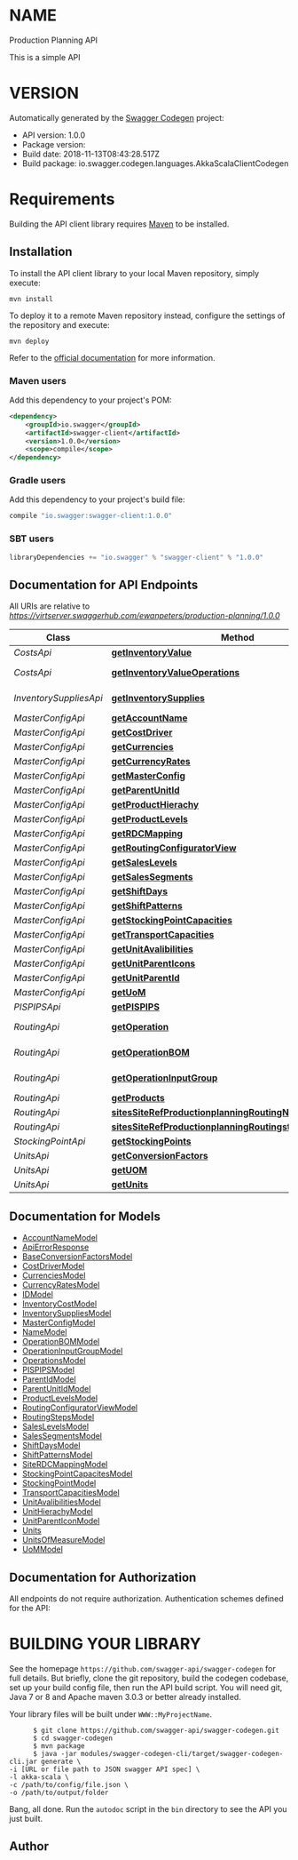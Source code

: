 # NAME

Production Planning API

This is a simple API

# VERSION

Automatically generated by the [Swagger Codegen](https://github.com/swagger-api/swagger-codegen) project:

- API version: 1.0.0
- Package version: 
- Build date: 2018-11-13T08:43:28.517Z
- Build package: io.swagger.codegen.languages.AkkaScalaClientCodegen

# Requirements

Building the API client library requires [Maven](https://maven.apache.org/) to be installed.

## Installation

To install the API client library to your local Maven repository, simply execute:

```shell
mvn install
```

To deploy it to a remote Maven repository instead, configure the settings of the repository and execute:

```shell
mvn deploy
```

Refer to the [official documentation](https://maven.apache.org/plugins/maven-deploy-plugin/usage.html) for more information.

### Maven users

Add this dependency to your project's POM:

```xml
<dependency>
    <groupId>io.swagger</groupId>
    <artifactId>swagger-client</artifactId>
    <version>1.0.0</version>
    <scope>compile</scope>
</dependency>
```

### Gradle users

Add this dependency to your project's build file:

```groovy
compile "io.swagger:swagger-client:1.0.0"
```

### SBT users

```scala
libraryDependencies += "io.swagger" % "swagger-client" % "1.0.0"
```

## Documentation for API Endpoints

All URIs are relative to *https://virtserver.swaggerhub.com/ewanpeters/production-planning/1.0.0*

Class | Method | HTTP request | Description
------------ | ------------- | ------------- | -------------
*CostsApi* | [**getInventoryValue**](CostsApi.md#getInventoryValue) | **GET** /sites/{siteRef}/productionplanning/inventoryvalue/{stockingpointID} | Get inventory value
*CostsApi* | [**getInventoryValueOperations**](CostsApi.md#getInventoryValueOperations) | **GET** /sites/{siteRef}/productionplanning/inventoryvalue/operation/{operationID} | Get inventory value for an operation ID
*InventorySuppliesApi* | [**getInventorySupplies**](InventorySuppliesApi.md#getInventorySupplies) | **GET** /sites/{siteRef}/productionplanning/inventorysupplies/{stockingPointId} | Get inventory supplies for a stocking point
*MasterConfigApi* | [**getAccountName**](MasterConfigApi.md#getAccountName) | **GET** /sites/{siteRef}/productionplanning/accountname/{accountName} | GetAccountName
*MasterConfigApi* | [**getCostDriver**](MasterConfigApi.md#getCostDriver) | **GET** /sites/{siteRef}/productionplanning/costdriver | GetCostDriver
*MasterConfigApi* | [**getCurrencies**](MasterConfigApi.md#getCurrencies) | **GET** /sites/{siteRef}/productionplanning/currencies | GetCurrencies
*MasterConfigApi* | [**getCurrencyRates**](MasterConfigApi.md#getCurrencyRates) | **GET** /sites/{siteRef}/productionplanning/currencyrates | GetCurrencyRates
*MasterConfigApi* | [**getMasterConfig**](MasterConfigApi.md#getMasterConfig) | **GET** /sites/{siteRef}/productionplanning/masterconfig/{ProductID} | GetMasterConfig
*MasterConfigApi* | [**getParentUnitId**](MasterConfigApi.md#getParentUnitId) | **GET** /sites/{siteRef}/productionplanning/unithierachy/{ParentUnitId} | GetParentUnitId
*MasterConfigApi* | [**getProductHierachy**](MasterConfigApi.md#getProductHierachy) | **GET** /sites/{siteRef}/productionplanning/producthierachy | GetProductHierachy
*MasterConfigApi* | [**getProductLevels**](MasterConfigApi.md#getProductLevels) | **GET** /sites/{siteRef}/productionplanning/productlevels | GetProductLevels
*MasterConfigApi* | [**getRDCMapping**](MasterConfigApi.md#getRDCMapping) | **GET** /sites/{siteRef}/productionplanning/siterdcmapping | GetSiteRDCMapping
*MasterConfigApi* | [**getRoutingConfiguratorView**](MasterConfigApi.md#getRoutingConfiguratorView) | **GET** /sites/{siteRef}/productionplanning/routingconfiguratorview | GetRoutingConfiguratorView
*MasterConfigApi* | [**getSalesLevels**](MasterConfigApi.md#getSalesLevels) | **GET** /sites/{siteRef}/productionplanning/saleslevels | GetSalesLevels
*MasterConfigApi* | [**getSalesSegments**](MasterConfigApi.md#getSalesSegments) | **GET** /sites/{siteRef}/productionplanning/salessegments | GetSalesSegments
*MasterConfigApi* | [**getShiftDays**](MasterConfigApi.md#getShiftDays) | **GET** /sites/{siteRef}/productionplanning/shiftdays | GetShiftDays
*MasterConfigApi* | [**getShiftPatterns**](MasterConfigApi.md#getShiftPatterns) | **GET** /sites/{siteRef}/productionplanning/shiftpatterns | GetShiftPatterns
*MasterConfigApi* | [**getStockingPointCapacities**](MasterConfigApi.md#getStockingPointCapacities) | **GET** /sites/{siteRef}/productionplanning/stockingpointcapacities | GetStockingPointCapacities
*MasterConfigApi* | [**getTransportCapacities**](MasterConfigApi.md#getTransportCapacities) | **GET** /sites/{siteRef}/productionplanning/transportcapacities/{UnitId} | GetTransportCapacities
*MasterConfigApi* | [**getUnitAvalibilities**](MasterConfigApi.md#getUnitAvalibilities) | **GET** /sites/{siteRef}/productionplanning/unitavalibilities/{UnitId} | GetUnitAvalibilities
*MasterConfigApi* | [**getUnitParentIcons**](MasterConfigApi.md#getUnitParentIcons) | **GET** /sites/{siteRef}/productionplanning/unitparenticon | GetUnitParentIcon
*MasterConfigApi* | [**getUnitParentId**](MasterConfigApi.md#getUnitParentId) | **GET** /sites/{siteRef}/productionplanning/unitparentid/{ParentUnitId} | GetUnitParentId
*MasterConfigApi* | [**getUoM**](MasterConfigApi.md#getUoM) | **GET** /sites/{siteRef}/productionplanning/unitofmeasure | GetUoM
*PISPIPSApi* | [**getPISPIPS**](PISPIPSApi.md#getPISPIPS) | **GET** /sites/{siteRef}/productionplanning/pispips | Get PISPIPS
*RoutingApi* | [**getOperation**](RoutingApi.md#getOperation) | **GET** /sites/{siteRef}/productionplanning/operations/{stockingPointID} | Get operations for a stocking point
*RoutingApi* | [**getOperationBOM**](RoutingApi.md#getOperationBOM) | **GET** /sites/{siteRef}/productionplanning/operationBOM/{stockingPointId} | Get operation BOM for a stocking point
*RoutingApi* | [**getOperationInputGroup**](RoutingApi.md#getOperationInputGroup) | **GET** /sites/{siteRef}/productionplanning/operationinputgroups/{stockingPointID} | Get operation input groups for a stocking point
*RoutingApi* | [**getProducts**](RoutingApi.md#getProducts) | **GET** /sites/{siteRef}/productionplanning/products/{ID} | Get the list of products
*RoutingApi* | [**sitesSiteRefProductionplanningRoutingNameGet**](RoutingApi.md#sitesSiteRefProductionplanningRoutingNameGet) | **GET** /sites/{siteRef}/productionplanning/routing/{name} | Get the list of routings
*RoutingApi* | [**sitesSiteRefProductionplanningRoutingstepsRoutingIDGet**](RoutingApi.md#sitesSiteRefProductionplanningRoutingstepsRoutingIDGet) | **GET** /sites/{siteRef}/productionplanning/routingsteps/{RoutingID} | Get the list of routing steps
*StockingPointApi* | [**getStockingPoints**](StockingPointApi.md#getStockingPoints) | **GET** /sites/{siteRef}/productionplanning/stockingpoint/{stockingPointId} | GetStockingPoint
*UnitsApi* | [**getConversionFactors**](UnitsApi.md#getConversionFactors) | **GET** /sites/{siteRef}/productionplanning/conversionfactors/{ProductID} | GetConversionFactors
*UnitsApi* | [**getUOM**](UnitsApi.md#getUOM) | **GET** /sites/{siteRef}/productionplanning/unitsofmeasure/{uom} | GetUOM
*UnitsApi* | [**getUnits**](UnitsApi.md#getUnits) | **GET** /sites/{siteRef}/productionplanning/units/{UnitId} | GetUnits


## Documentation for Models

 - [AccountNameModel](AccountNameModel.md)
 - [ApiErrorResponse](ApiErrorResponse.md)
 - [BaseConversionFactorsModel](BaseConversionFactorsModel.md)
 - [CostDriverModel](CostDriverModel.md)
 - [CurrenciesModel](CurrenciesModel.md)
 - [CurrencyRatesModel](CurrencyRatesModel.md)
 - [IDModel](IDModel.md)
 - [InventoryCostModel](InventoryCostModel.md)
 - [InventorySuppliesModel](InventorySuppliesModel.md)
 - [MasterConfigModel](MasterConfigModel.md)
 - [NameModel](NameModel.md)
 - [OperationBOMModel](OperationBOMModel.md)
 - [OperationInputGroupModel](OperationInputGroupModel.md)
 - [OperationsModel](OperationsModel.md)
 - [PISPIPSModel](PISPIPSModel.md)
 - [ParentIdModel](ParentIdModel.md)
 - [ParentUnitIdModel](ParentUnitIdModel.md)
 - [ProductLevelsModel](ProductLevelsModel.md)
 - [RoutingConfiguratorViewModel](RoutingConfiguratorViewModel.md)
 - [RoutingStepsModel](RoutingStepsModel.md)
 - [SalesLevelsModel](SalesLevelsModel.md)
 - [SalesSegmentsModel](SalesSegmentsModel.md)
 - [ShiftDaysModel](ShiftDaysModel.md)
 - [ShiftPatternsModel](ShiftPatternsModel.md)
 - [SiteRDCMappingModel](SiteRDCMappingModel.md)
 - [StockingPointCapacitesModel](StockingPointCapacitesModel.md)
 - [StockingPointModel](StockingPointModel.md)
 - [TransportCapacitiesModel](TransportCapacitiesModel.md)
 - [UnitAvalibilitiesModel](UnitAvalibilitiesModel.md)
 - [UnitHierachyModel](UnitHierachyModel.md)
 - [UnitParentIconModel](UnitParentIconModel.md)
 - [Units](Units.md)
 - [UnitsOfMeasureModel](UnitsOfMeasureModel.md)
 - [UoMModel](UoMModel.md)


## Documentation for Authorization

All endpoints do not require authorization.
Authentication schemes defined for the API:


# BUILDING YOUR LIBRARY

See the homepage `https://github.com/swagger-api/swagger-codegen` for full details.
But briefly, clone the git repository, build the codegen codebase, set up your build
config file, then run the API build script. You will need git, Java 7 or 8 and Apache
maven 3.0.3 or better already installed.

Your library files will be built under `WWW::MyProjectName`.

          $ git clone https://github.com/swagger-api/swagger-codegen.git
          $ cd swagger-codegen
          $ mvn package
          $ java -jar modules/swagger-codegen-cli/target/swagger-codegen-cli.jar generate \
    -i [URL or file path to JSON swagger API spec] \
    -l akka-scala \
    -c /path/to/config/file.json \
    -o /path/to/output/folder

Bang, all done. Run the `autodoc` script in the `bin` directory to see the API
you just built.

## Author


